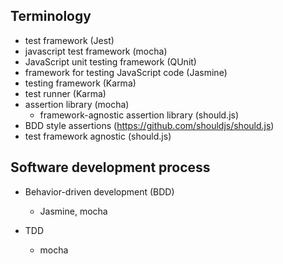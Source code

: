 ## Terminology

* test framework (Jest)
* javascript test framework (mocha)
* JavaScript unit testing framework (QUnit)
* framework for testing JavaScript code (Jasmine)
* testing framework (Karma)
* test runner (Karma)
* assertion library (mocha)
  * framework-agnostic assertion library (should.js)
* BDD style assertions (https://github.com/shouldjs/should.js)
* test framework agnostic (should.js)

## Software development process

* Behavior-driven development (BDD)
  * Jasmine, mocha
  
* TDD
  * mocha
